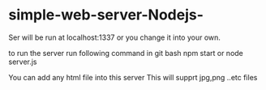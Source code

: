 # simple-web-server-Nodejs-

Ser will be run at localhost:1337
or you change it into your own.

to run the server run following command in git bash
  npm start  or
  node server.js

You can add any html file into this server
This will supprt jpg,png ..etc files
